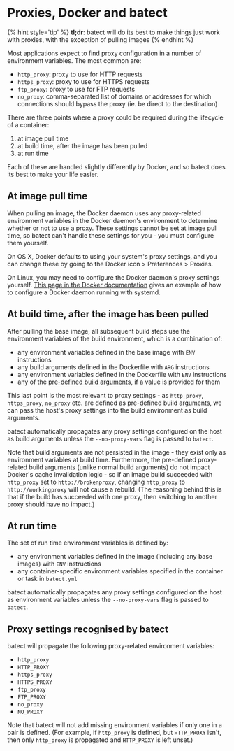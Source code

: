 # Proxies, Docker and batect

{% hint style='tip' %}
**tl;dr**: batect will do its best to make things just work with proxies, with the exception of pulling images
{% endhint %}

Most applications expect to find proxy configuration in a number of environment variables. The most common are:

* `http_proxy`: proxy to use for HTTP requests
* `https_proxy`: proxy to use for HTTPS requests
* `ftp_proxy`: proxy to use for FTP requests
* `no_proxy`: comma-separated list of domains or addresses for which connections should bypass the proxy (ie.
  be direct to the destination)

There are three points where a proxy could be required during the lifecycle of a container:

1. at image pull time
2. at build time, after the image has been pulled
3. at run time

Each of these are handled slightly differently by Docker, and so batect does its best to make your life easier.

## At image pull time

When pulling an image, the Docker daemon uses any proxy-related environment variables in the Docker daemon's
environment to determine whether or not to use a proxy. These settings cannot be set at image pull time, so
batect can't handle these settings for you - you must configure them yourself.

On OS X, Docker defaults to using your system's proxy settings, and you can change these by going to the Docker icon >
Preferences > Proxies.

On Linux, you may need to configure the Docker daemon's proxy settings yourself.
[This page in the Docker documentation](https://docs.docker.com/engine/admin/systemd/#httphttps-proxy) gives an example of
how to configure a Docker daemon running with systemd.

## At build time, after the image has been pulled

After pulling the base image, all subsequent build steps use the environment variables of the build environment, which is a
combination of:

* any environment variables defined in the base image with `ENV` instructions
* any build arguments defined in the Dockerfile with `ARG` instructions
* any environment variables defined in the Dockerfile with `ENV` instructions
* any of the [pre-defined build arguments](https://docs.docker.com/engine/reference/builder/#predefined-args), if a value is
  provided for them

This last point is the most relevant to proxy settings - as `http_proxy`, `https_proxy`, `no_proxy` etc. are defined as
pre-defined build arguments, we can pass the host's proxy settings into the build environment as build arguments.

batect automatically propagates any proxy settings configured on the host as build arguments unless the `--no-proxy-vars`
flag is passed to `batect`.

Note that build arguments are not persisted in the image - they exist only as environment variables at build time. Furthermore,
the pre-defined proxy-related build arguments (unlike normal build arguments) do not impact Docker's cache invalidation logic -
so if an image build succeeded with `http_proxy` set to `http://brokenproxy`, changing `http_proxy` to `http://workingproxy` will
not cause a rebuild. (The reasoning behind this is that if the build has succeeded with one proxy, then switching to another
proxy should have no impact.)

## At run time

The set of run time environment variables is defined by:

* any environment variables defined in the image (including any base images) with `ENV` instructions
* any container-specific environment variables specified in the container or task in `batect.yml`

batect automatically propagates any proxy settings configured on the host as environment variables unless the `--no-proxy-vars`
flag is passed to `batect`.

## Proxy settings recognised by batect

batect will propagate the following proxy-related environment variables:

* `http_proxy`
* `HTTP_PROXY`
* `https_proxy`
* `HTTPS_PROXY`
* `ftp_proxy`
* `FTP_PROXY`
* `no_proxy`
* `NO_PROXY`

Note that batect will not add missing environment variables if only one in a pair is defined. (For example, if `http_proxy` is
defined, but `HTTP_PROXY` isn't, then only `http_proxy` is propagated and `HTTP_PROXY` is left unset.)
